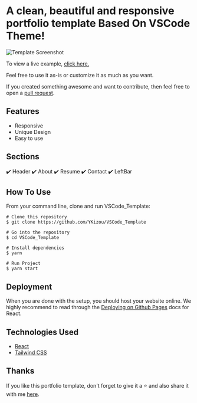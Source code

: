 # A clean, beautiful and responsive portfolio template Based On VSCode Theme!

![Template Screenshot](/public/Screenshot_Template.png?raw=true "Screenshot-template")

To view a live example, <a href="">click here.</a>

Feel free to use it as-is or customize it as much as you want.

If you created something awesome and want to contribute, then feel free to open a <a href="https://github.com/YKizou/VSCode_Template/pulls">pull request</a>.

## Features

<ul>
  <li>Responsive</li>
  <li>Unique Design</li>
  <li>Easy to use</li>
</ul>

## Sections

✔️ Header ✔️ About ✔️ Resume ✔️ Contact ✔️ LeftBar

## How To Use

From your command line, clone and run VSCode_Template:

```
# Clone this repository
$ git clone https://github.com/YKizou/VSCode_Template

# Go into the repository
$ cd VSCode_Template

# Install dependencies
$ yarn

# Run Project
$ yarn start
```

## Deployment

When you are done with the setup, you should host your website online. We highly recommend to read through the <a href="https://create-react-app.dev/docs/deployment/#github-pages">Deploying on Github Pages</a> docs for React.

## Technologies Used

<ul>
  <li><a href="https://reactjs.org/">React</a></li>
  <li><a href="https://tailwindcss.com/">Tailwind CSS</a></li>
</ul>

## Thanks

If you like this portfolio template, don't forget to give it a ⭐ and also share it with me <a href="mailto:hello@kizou.org">here</a>.
